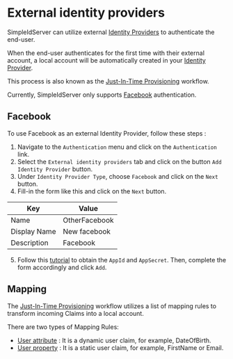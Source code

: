 # External identity providers

SimpleIdServer can utilize external [Identity Providers](../glossary) to authenticate the end-user.

When the end-user authenticates for the first time with their external account, a local account will be automatically created in your [Identity Provider](../glossary).

This process is also known as the [Just-In-Time Provisioning](../glossary) workflow.

Currently, SimpleIdServer only supports [Facebook](#facebook) authentication.

## Facebook

To use Facebook as an external Identity Provider, follow these steps :

1. Navigate to the  `Authentication` menu and click on the `Authentication` link.
2. Select the `External identity providers` tab and click on the button `Add Identity Provider` button.
3. Under `Identity Provider Type`, choose `Facebook` and click on the `Next` button.
4. Fill-in the form like this and click on the `Next` button. 

| Key          | Value         |
| ------------ | ------------- |
| Name         | OtherFacebook |
| Display Name | New facebook  |
| Description  | Facebook      |

5. Follow this [tutorial](https://learn.microsoft.com/en-us/aspnet/core/security/authentication/social/facebook-logins?view=aspnetcore-7.0) to obtain the `AppId` and `AppSecret`. Then, complete the form accordingly  and click `Add`.

## Mapping

The [Just-In-Time Provisioning](../glossary) workflow utilizes a list of mapping rules to transform incoming Claims into a local account.

There are two types of Mapping Rules:

* [User attribute](../glossary) : It is a dynamic user claim, for example, DateOfBirth.
* [User property](../glossary) : It is a static user claim, for example, FirstName or Email.